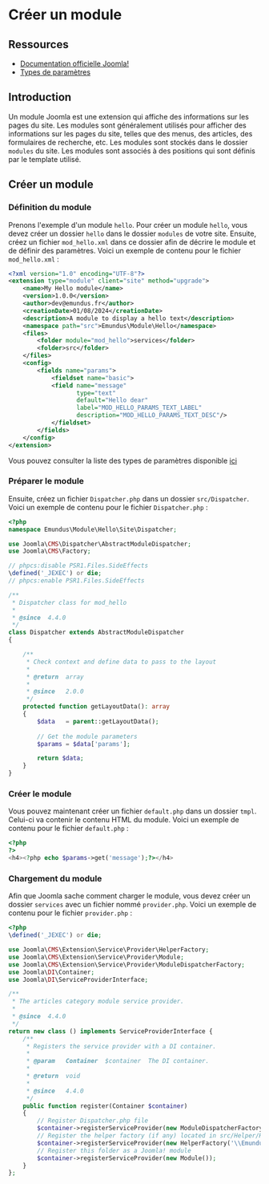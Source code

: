 # Créer un module
## Ressources
- [Documentation officielle Joomla!](https://manual.joomla.org/docs/next/building-extensions/modules/module-development-tutorial/)
- [Types de paramètres](https://manual.joomla.org/docs/general-concepts/forms-fields/standard-fields/)

## Introduction
Un module Joomla est une extension qui affiche des informations sur les pages du site. 
Les modules sont généralement utilisés pour afficher des informations sur les pages du site, telles que des menus, des articles, des formulaires de recherche, etc. Les modules sont stockés dans le dossier `modules` du site.
Les modules sont associés à des positions qui sont définis par le template utilisé.

## Créer un module
### Définition du module
Prenons l'exemple d'un module `hello`. Pour créer un module `hello`, vous devez créer un dossier `hello` dans le dossier `modules` de votre site. Ensuite, créez un fichier `mod_hello.xml` dans ce dossier afin de décrire le module et de définir des paramètres. Voici un exemple de contenu pour le fichier `mod_hello.xml` :
```xml
<?xml version="1.0" encoding="UTF-8"?>
<extension type="module" client="site" method="upgrade">
    <name>My Hello module</name>
    <version>1.0.0</version>
    <author>dev@emundus.fr</author>
    <creationDate>01/08/2024</creationDate>
    <description>A module to display a hello text</description>
    <namespace path="src">Emundus\Module\Hello</namespace>
    <files>
        <folder module="mod_hello">services</folder>
        <folder>src</folder>
    </files>
    <config>
        <fields name="params">
            <fieldset name="basic">
            <field name="message"
                   type="text"
                   default="Hello dear"
                   label="MOD_HELLO_PARAMS_TEXT_LABEL"
                   description="MOD_HELLO_PARAMS_TEXT_DESC"/>
            </fieldset>
        </fields>
    </config>
</extension>
```
Vous pouvez consulter la liste des types de paramètres disponible [ici](https://manual.joomla.org/docs/general-concepts/forms-fields/standard-fields/)

### Préparer le module
Ensuite, créez un fichier `Dispatcher.php` dans un dossier `src/Dispatcher`. Voici un exemple de contenu pour le fichier `Dispatcher.php` :
```php
<?php
namespace Emundus\Module\Hello\Site\Dispatcher;

use Joomla\CMS\Dispatcher\AbstractModuleDispatcher;
use Joomla\CMS\Factory;

// phpcs:disable PSR1.Files.SideEffects
\defined('_JEXEC') or die;
// phpcs:enable PSR1.Files.SideEffects

/**
 * Dispatcher class for mod_hello
 *
 * @since  4.4.0
 */
class Dispatcher extends AbstractModuleDispatcher
{

    /**
     * Check context and define data to pass to the layout
     *
     * @return  array
     *
     * @since   2.0.0
     */
    protected function getLayoutData(): array
    {
        $data   = parent::getLayoutData();
        
        // Get the module parameters
        $params = $data['params'];

        return $data;
    }
}
```

### Créer le module
Vous pouvez maintenant créer un fichier `default.php` dans un dossier `tmpl`. Celui-ci va contenir le contenu HTML du module. Voici un exemple de contenu pour le fichier `default.php` :
```php
<?php
?>
<h4><?php echo $params->get('message');?></h4>
```

### Chargement du module
Afin que Joomla sache comment charger le module, vous devez créer un dossier `services` avec un fichier nommé `provider.php`. Voici un exemple de contenu pour le fichier `provider.php` :
```php
<?php
\defined('_JEXEC') or die;

use Joomla\CMS\Extension\Service\Provider\HelperFactory;
use Joomla\CMS\Extension\Service\Provider\Module;
use Joomla\CMS\Extension\Service\Provider\ModuleDispatcherFactory;
use Joomla\DI\Container;
use Joomla\DI\ServiceProviderInterface;

/**
 * The articles category module service provider.
 *
 * @since  4.4.0
 */
return new class () implements ServiceProviderInterface {
    /**
     * Registers the service provider with a DI container.
     *
     * @param   Container  $container  The DI container.
     *
     * @return  void
     *
     * @since   4.4.0
     */
    public function register(Container $container)
    {
        // Register Dispatcher.php file
        $container->registerServiceProvider(new ModuleDispatcherFactory('\\Emundus\\Module\\Hello'));
        // Register the helper factory (if any) located in src/Helper/HelloHelper.php
        $container->registerServiceProvider(new HelperFactory('\\Emundus\\Module\\Hello\\Site\\Helper'));
        // Register this folder as a Joomla! module
        $container->registerServiceProvider(new Module());
    }
};
```